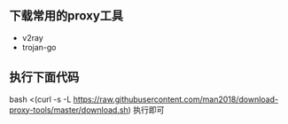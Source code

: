 ## 下载常用的proxy工具
 - v2ray
 - trojan-go

## 执行下面代码
bash <(curl -s -L https://raw.githubusercontent.com/man2018/download-proxy-tools/master/download.sh) 执行即可
